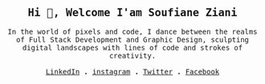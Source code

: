 <samp>
<h2 align="center">Hi 👋, Welcome I'am Soufiane Ziani</h2>

  <p align="center" >
    In the world of pixels and code, I dance between the realms of Full Stack Development and Graphic Design, sculpting digital landscapes with lines of code and strokes of creativity.
    <br/>
    <br/>
    <a href="https://linkedin.com/in/soufiane-ziani-675095232/">LinkedIn</a> <Strong>.</Strong>
    <a href="https://www.instagram.com/mr_soufiane_ziani/">instagram</a> <Strong>.</Strong>
    <a href="https://twitter.com/Soufiane_ZIIANI">Twitter</a> <Strong>.</Strong>
    <a href="https://www.facebook.com/SoufianeZiani2/">Facebook</a>
  </p>
    <br/>


  </samp>
